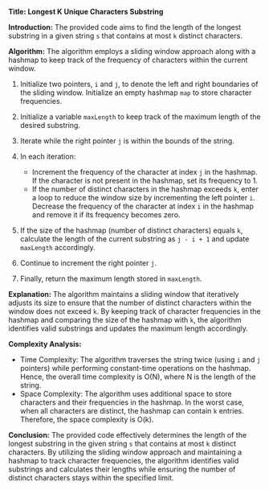 **Title: Longest K Unique Characters Substring**

**Introduction:**
The provided code aims to find the length of the longest substring in a given string `s` that contains at most `k` distinct characters.

**Algorithm:**
The algorithm employs a sliding window approach along with a hashmap to keep track of the frequency of characters within the current window.

1. Initialize two pointers, `i` and `j`, to denote the left and right boundaries of the sliding window. Initialize an empty hashmap `map` to store character frequencies.

2. Initialize a variable `maxLength` to keep track of the maximum length of the desired substring.

3. Iterate while the right pointer `j` is within the bounds of the string.

4. In each iteration:
   - Increment the frequency of the character at index `j` in the hashmap. If the character is not present in the hashmap, set its frequency to 1.
   - If the number of distinct characters in the hashmap exceeds `k`, enter a loop to reduce the window size by incrementing the left pointer `i`. Decrease the frequency of the character at index `i` in the hashmap and remove it if its frequency becomes zero.

5. If the size of the hashmap (number of distinct characters) equals `k`, calculate the length of the current substring as `j - i + 1` and update `maxLength` accordingly.

6. Continue to increment the right pointer `j`.

7. Finally, return the maximum length stored in `maxLength`.

**Explanation:**
The algorithm maintains a sliding window that iteratively adjusts its size to ensure that the number of distinct characters within the window does not exceed `k`. By keeping track of character frequencies in the hashmap and comparing the size of the hashmap with `k`, the algorithm identifies valid substrings and updates the maximum length accordingly.

**Complexity Analysis:**
- Time Complexity: The algorithm traverses the string twice (using `i` and `j` pointers) while performing constant-time operations on the hashmap. Hence, the overall time complexity is O(N), where N is the length of the string.
- Space Complexity: The algorithm uses additional space to store characters and their frequencies in the hashmap. In the worst case, when all characters are distinct, the hashmap can contain `k` entries. Therefore, the space complexity is O(k).

**Conclusion:**
The provided code effectively determines the length of the longest substring in the given string `s` that contains at most `k` distinct characters. By utilizing the sliding window approach and maintaining a hashmap to track character frequencies, the algorithm identifies valid substrings and calculates their lengths while ensuring the number of distinct characters stays within the specified limit.